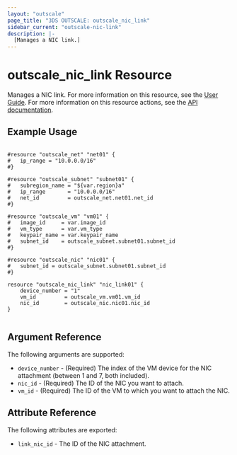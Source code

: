 ```yaml
---
layout: "outscale"
page_title: "3DS OUTSCALE: outscale_nic_link"
sidebar_current: "outscale-nic-link"
description: |-
  [Manages a NIC link.]
---
```


# outscale_nic_link Resource

Manages a NIC link.
For more information on this resource, see the [User Guide](https://wiki.outscale.net/display/EN/About+FNIs#AboutFNIs-FNIAttachmentFNIsAttachmenttoInstances).
For more information on this resource actions, see the [API documentation](https://docs-beta.outscale.com/#linknic).

## Example Usage

```hcl

#resource "outscale_net" "net01" {
#	ip_range = "10.0.0.0/16"
#}

#resource "outscale_subnet" "subnet01" {
#	subregion_name = "${var.region}a"
#	ip_range       = "10.0.0.0/16"
#	net_id         = outscale_net.net01.net_id
#}

#resource "outscale_vm" "vm01" {
#	image_id     = var.image_id
#	vm_type      = var.vm_type
#	keypair_name = var.keypair_name
#	subnet_id    = outscale_subnet.subnet01.subnet_id
#}

#resource "outscale_nic" "nic01" {
#	subnet_id = outscale_subnet.subnet01.subnet_id
#}

resource "outscale_nic_link" "nic_link01" {
	device_number = "1"
	vm_id         = outscale_vm.vm01.vm_id
	nic_id        = outscale_nic.nic01.nic_id
}


```

## Argument Reference

The following arguments are supported:

* `device_number` - (Required) The index of the VM device for the NIC attachment (between 1 and 7, both included).
* `nic_id` - (Required) The ID of the NIC you want to attach.
* `vm_id` - (Required) The ID of the VM to which you want to attach the NIC.

## Attribute Reference

The following attributes are exported:

* `link_nic_id` - The ID of the NIC attachment.